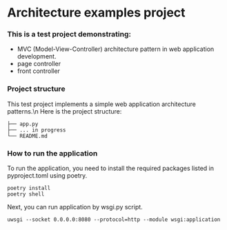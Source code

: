# Architecture examples project

### This is a test project demonstrating:

- MVC (Model-View-Controller) architecture pattern in web application development.
- page controller
- front controller

### Project structure

This test project implements a simple web application architecture patterns.\n
Here is the project structure:

```
├── app.py
├── ... in progress
└── README.md
```

### How to run the application

To run the application, you need to install the required packages listed in pyproject.toml using poetry.

```
poetry install
poetry shell
```

Next, you can run application by wsgi.py script.

```
uwsgi --socket 0.0.0.0:8080 --protocol=http --module wsgi:application
```
